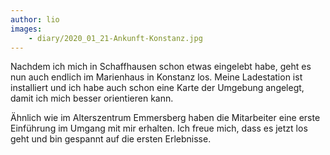 ```yaml
---
author: lio
images:
    - diary/2020_01_21-Ankunft-Konstanz.jpg
---
```


Nachdem ich mich in Schaffhausen schon etwas eingelebt habe, geht es nun auch
endlich im Marienhaus in Konstanz los. Meine Ladestation ist installiert und ich
habe auch schon eine Karte der Umgebung angelegt, damit ich mich besser
orientieren kann.

Ähnlich wie im Alterszentrum Emmersberg haben die Mitarbeiter eine erste
Einführung im Umgang mit mir erhalten. Ich freue mich, dass es jetzt los geht
und bin gespannt auf die ersten Erlebnisse.
